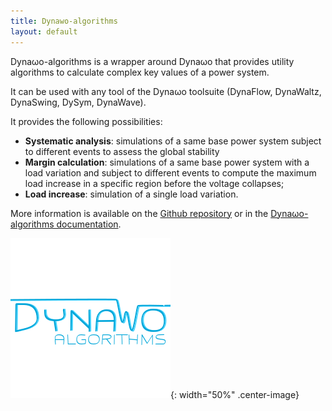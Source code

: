 ```yaml
---
title: Dynawo-algorithms
layout: default
---
```

<!--
    Except where otherwise noted, content in this website is Copyright (c)
    2022, RTE (http://www.rte-france.com) and licensed under a
    CC-BY-4.0 (https://creativecommons.org/licenses/by/4.0/)
    license. All rights reserved.
-->

Dyna&omega;o-algorithms is a wrapper around  Dyna&omega;o that provides utility algorithms to calculate complex key values of a power system.

It can be used with any tool of the Dyna&omega;o toolsuite (DynaFlow, DynaWaltz, DynaSwing, DySym, DynaWave).

It provides the following possibilities:
  - **Systematic analysis**: simulations of a same base power system subject to different events to assess the global stability
  - **Margin calculation**: simulations of a same base power system with a load variation and subject to different events to compute 
  the maximum load increase in a specific region before the voltage collapses;
  - **Load increase**: simulation of a single load variation.

More information is available on the [Github repository](https://github.com/dynawo/dynawo-algorithms) or in the [Dyna&omega;o-algorithms documentation](https://github.com/dynawo/dynawo-algorithms/releases/download/v1.4.1/DynawoAlgorithmsDocumentation.pdf).

![image](../assets/images/DynawoAlgorithms.png){: width="50%" .center-image}
